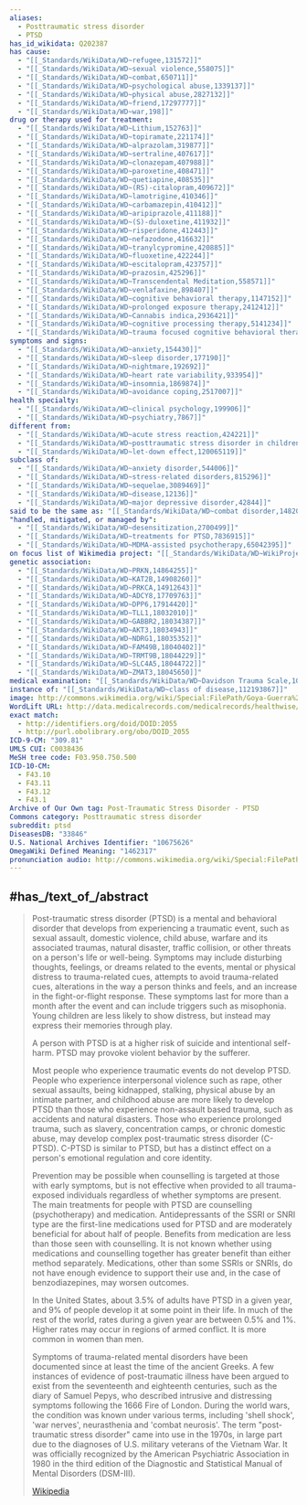 ```yaml
---
aliases:
  - Posttraumatic stress disorder
  - PTSD
has_id_wikidata: Q202387
has cause:
  - "[[_Standards/WikiData/WD~refugee,131572]]"
  - "[[_Standards/WikiData/WD~sexual violence,558075]]"
  - "[[_Standards/WikiData/WD~combat,650711]]"
  - "[[_Standards/WikiData/WD~psychological abuse,1339137]]"
  - "[[_Standards/WikiData/WD~physical abuse,2827132]]"
  - "[[_Standards/WikiData/WD~friend,17297777]]"
  - "[[_Standards/WikiData/WD~war,198]]"
drug or therapy used for treatment:
  - "[[_Standards/WikiData/WD~Lithium,152763]]"
  - "[[_Standards/WikiData/WD~topiramate,221174]]"
  - "[[_Standards/WikiData/WD~alprazolam,319877]]"
  - "[[_Standards/WikiData/WD~sertraline,407617]]"
  - "[[_Standards/WikiData/WD~clonazepam,407988]]"
  - "[[_Standards/WikiData/WD~paroxetine,408471]]"
  - "[[_Standards/WikiData/WD~quetiapine,408535]]"
  - "[[_Standards/WikiData/WD~(RS)-citalopram,409672]]"
  - "[[_Standards/WikiData/WD~lamotrigine,410346]]"
  - "[[_Standards/WikiData/WD~carbamazepin,410412]]"
  - "[[_Standards/WikiData/WD~aripiprazole,411188]]"
  - "[[_Standards/WikiData/WD~(S)-duloxetine,411932]]"
  - "[[_Standards/WikiData/WD~risperidone,412443]]"
  - "[[_Standards/WikiData/WD~nefazodone,416632]]"
  - "[[_Standards/WikiData/WD~tranylcypromine,420885]]"
  - "[[_Standards/WikiData/WD~fluoxetine,422244]]"
  - "[[_Standards/WikiData/WD~escitalopram,423757]]"
  - "[[_Standards/WikiData/WD~prazosin,425296]]"
  - "[[_Standards/WikiData/WD~Transcendental Meditation,558571]]"
  - "[[_Standards/WikiData/WD~venlafaxine,898407]]"
  - "[[_Standards/WikiData/WD~cognitive behavioral therapy,1147152]]"
  - "[[_Standards/WikiData/WD~prolonged exposure therapy,2412412]]"
  - "[[_Standards/WikiData/WD~Cannabis indica,2936421]]"
  - "[[_Standards/WikiData/WD~cognitive processing therapy,5141234]]"
  - "[[_Standards/WikiData/WD~trauma focused cognitive behavioral therapy,18354078]]"
symptoms and signs:
  - "[[_Standards/WikiData/WD~anxiety,154430]]"
  - "[[_Standards/WikiData/WD~sleep disorder,177190]]"
  - "[[_Standards/WikiData/WD~nightmare,192692]]"
  - "[[_Standards/WikiData/WD~heart rate variability,933954]]"
  - "[[_Standards/WikiData/WD~insomnia,1869874]]"
  - "[[_Standards/WikiData/WD~avoidance coping,2517007]]"
health specialty:
  - "[[_Standards/WikiData/WD~clinical psychology,199906]]"
  - "[[_Standards/WikiData/WD~psychiatry,7867]]"
different from:
  - "[[_Standards/WikiData/WD~acute stress reaction,424221]]"
  - "[[_Standards/WikiData/WD~posttraumatic stress disorder in children and teens,1246099]]"
  - "[[_Standards/WikiData/WD~let-down effect,120065119]]"
subclass of:
  - "[[_Standards/WikiData/WD~anxiety disorder,544006]]"
  - "[[_Standards/WikiData/WD~stress-related disorders,815296]]"
  - "[[_Standards/WikiData/WD~sequelae,3089469]]"
  - "[[_Standards/WikiData/WD~disease,12136]]"
  - "[[_Standards/WikiData/WD~major depressive disorder,42844]]"
said to be the same as: "[[_Standards/WikiData/WD~combat disorder,1482034]]"
"handled, mitigated, or managed by":
  - "[[_Standards/WikiData/WD~desensitization,2700499]]"
  - "[[_Standards/WikiData/WD~treatments for PTSD,7836915]]"
  - "[[_Standards/WikiData/WD~MDMA-assisted psychotherapy,65042395]]"
on focus list of Wikimedia project: "[[_Standards/WikiData/WD~WikiProject Medicine,4099686]]"
genetic association:
  - "[[_Standards/WikiData/WD~PRKN,14864255]]"
  - "[[_Standards/WikiData/WD~KAT2B,14908260]]"
  - "[[_Standards/WikiData/WD~PRKCA,14912643]]"
  - "[[_Standards/WikiData/WD~ADCY8,17709763]]"
  - "[[_Standards/WikiData/WD~DPP6,17914420]]"
  - "[[_Standards/WikiData/WD~TLL1,18032010]]"
  - "[[_Standards/WikiData/WD~GABBR2,18034387]]"
  - "[[_Standards/WikiData/WD~AKT3,18034943]]"
  - "[[_Standards/WikiData/WD~NDRG1,18035352]]"
  - "[[_Standards/WikiData/WD~FAM49B,18040402]]"
  - "[[_Standards/WikiData/WD~TRMT9B,18044229]]"
  - "[[_Standards/WikiData/WD~SLC4A5,18044722]]"
  - "[[_Standards/WikiData/WD~ZMAT3,18045650]]"
medical examination: "[[_Standards/WikiData/WD~Davidson Trauma Scale,108525744]]"
instance of: "[[_Standards/WikiData/WD~class of disease,112193867]]"
image: http://commons.wikimedia.org/wiki/Special:FilePath/Goya-Guerra%20%2809%29.jpg
WordLift URL: http://data.medicalrecords.com/medicalrecords/healthwise/post-traumatic_stress_disorder
exact match:
  - http://identifiers.org/doid/DOID:2055
  - http://purl.obolibrary.org/obo/DOID_2055
ICD-9-CM: "309.81"
UMLS CUI: C0038436
MeSH tree code: F03.950.750.500
ICD-10-CM:
  - F43.10
  - F43.11
  - F43.12
  - F43.1
Archive of Our Own tag: Post-Traumatic Stress Disorder - PTSD
Commons category: Posttraumatic stress disorder
subreddit: ptsd
DiseasesDB: "33846"
U.S. National Archives Identifier: "10675626"
OmegaWiki Defined Meaning: "1462317"
pronunciation audio: http://commons.wikimedia.org/wiki/Special:FilePath/LL-Q33810%20%28ori%29-Psubhashish-%E0%AC%86%E0%AC%98%E0%AC%BE%E0%AC%A4%E0%AD%8B%E0%AC%A4%E0%AD%8D%E0%AC%A4%E0%AC%B0%20%E0%AC%9A%E0%AC%BE%E0%AC%AA%20%E0%AC%AC%E0%AD%87%E0%AC%AE%E0%AC%BE%E0%AC%B0%E0%AD%80.wav
---
```



## #has_/text_of_/abstract 

> Post-traumatic stress disorder (PTSD) is a mental and behavioral disorder that develops from experiencing a traumatic event, such as sexual assault, domestic violence, child abuse, warfare and its associated traumas, natural disaster, traffic collision, or other threats on a person's life or well-being. Symptoms may include disturbing thoughts, feelings, or dreams related to the events, mental or physical distress to trauma-related cues, attempts to avoid trauma-related cues, alterations in the way a person thinks and feels, and an increase in the fight-or-flight response. These symptoms last for more than a month after the event and can include triggers such as misophonia. Young children are less likely to show distress, but instead may express their memories through play.
>
> A person with PTSD is at a higher risk of suicide and intentional self-harm. PTSD may provoke violent behavior by the sufferer.
>
> Most people who experience traumatic events do not develop PTSD. People who experience interpersonal violence such as rape, other sexual assaults, being kidnapped, stalking, physical abuse by an intimate partner, and childhood abuse are more likely to develop PTSD than those who experience non-assault based trauma, such as accidents and natural disasters. Those who experience prolonged trauma, such as slavery, concentration camps, or chronic domestic abuse, may develop complex post-traumatic stress disorder (C-PTSD). C-PTSD is similar to PTSD, but has a distinct effect on a person's emotional regulation and core identity.
>
> Prevention may be possible when counselling is targeted at those with early symptoms, but is not effective when provided to all trauma-exposed individuals regardless of whether symptoms are present. The main treatments for people with PTSD are counselling (psychotherapy) and medication. Antidepressants of the SSRI or SNRI type are the first-line medications used for PTSD and are moderately beneficial for about half of people. Benefits from medication are less than those seen with counselling. It is not known whether using medications and counselling together has greater benefit than either method separately. Medications, other than some SSRIs or SNRIs, do not have enough evidence to support their use and, in the case of benzodiazepines, may worsen outcomes.
>
> In the United States, about 3.5% of adults have PTSD in a given year, and 9% of people develop it at some point in their life. In much of the rest of the world, rates during a given year are between 0.5% and 1%. Higher rates may occur in regions of armed conflict. It is more common in women than men.
>
> Symptoms of trauma-related mental disorders have been documented since at least the time of the ancient Greeks. A few instances of evidence of post-traumatic illness have been argued to exist from the seventeenth and eighteenth centuries, such as the diary of Samuel Pepys, who described intrusive and distressing symptoms following the 1666 Fire of London. During the world wars, the condition was known under various terms, including 'shell shock', 'war nerves', neurasthenia and 'combat neurosis'. The term "post-traumatic stress disorder" came into use in the 1970s, in large part due to the diagnoses of U.S. military veterans of the Vietnam War. It was officially recognized by the American Psychiatric Association in 1980 in the third edition of the Diagnostic and Statistical Manual of Mental Disorders (DSM-III).
>
> [Wikipedia](https://en.wikipedia.org/wiki/Post-traumatic%20stress%20disorder)

